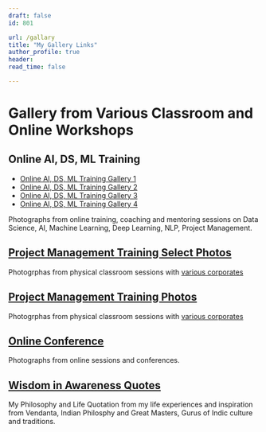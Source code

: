 ```yaml
---
draft: false
id: 801    

url: /gallary
title: "My Gallery Links"
author_profile: true
header:
read_time: false

---
```


# Gallery from Various Classroom and Online Workshops

## Online AI, DS, ML Training
- [Online AI, DS, ML Training Gallery 1](/gallary/slider-online-sessions1)
- [Online AI, DS, ML Training Gallery 2](/gallary/slider-online-sessions2)
- [Online AI, DS, ML Training Gallery 3](/gallary/slider-online-sessions3)
- [Online AI, DS, ML Training Gallery 4](/gallary/slider-online-sessions4)
  
Photographs from online training, coaching and mentoring sessions on Data Science, AI, Machine Learning, Deep Learning, NLP, Project Management.

## [Project Management Training Select Photos](/gallary/slider-pm-selected-photos)
Photogrphas from physical classroom sessions with [various corporates](/clients)

## [Project Management Training Photos](/gallary/slider-pm-workshops)
Photogrphas from physical classroom sessions with [various corporates](/clients)

## [Online Conference](/gallary/slider-online-conferences)
Photographs from online sessions and conferences.

## [Wisdom in Awareness Quotes](/quotations-blog)
My Philosophy and Life Quotation from my life experiences and inspiration from Vendanta, Indian Philosphy and Great Masters, Gurus of Indic culture and traditions. 
